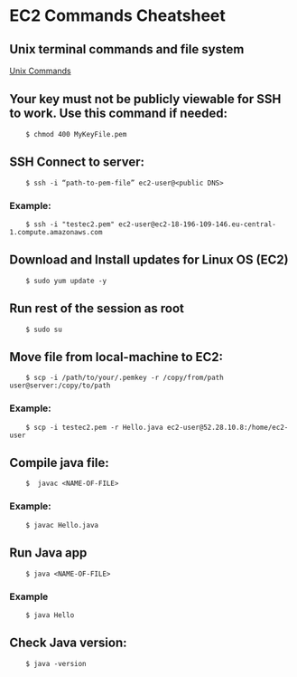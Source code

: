 
<!-- JS use if these pages are used as githubpages. can be deleted if used elsewhere -->
<script src="https://code.jquery.com/jquery-3.2.1.min.js"></script>
<script src="script.js"></script>


# EC2 Commands Cheatsheet

## Unix terminal commands and file system
[Unix Commands](unix_commands.md)

## Your key must not be publicly viewable for SSH to work. Use this command if needed:

```
	$ chmod 400 MyKeyFile.pem
```

## SSH Connect to server:

```
	$ ssh -i “path-to-pem-file” ec2-user@<public DNS>
```

### Example:

```
	$ ssh -i "testec2.pem" ec2-user@ec2-18-196-109-146.eu-central-1.compute.amazonaws.com
```

## Download and Install updates for Linux OS (EC2)

```
	$ sudo yum update -y
```

## Run rest of the session as root

```
	$ sudo su
```
<!--
## Install Tomcat:

## Install jdk:
```
	$ sudo yum install java-1.8.0-openjdk-devel -y
```

### Install wget

```
	$ sudo yum install wget
```

Then, change to your home directory:    

```
	$ cd ~
```
Now, use wget and paste in the link to download the Tomcat 9 archive, like this:
```
	$ wget https://mirrors.dotsrc.org/apache/tomcat/tomcat-9/v9.0.44/bin/apache-tomcat-9.0.44.tar.gz

```

We’re going to install Tomcat to the /opt/tomcat directory. Create the directory, then extract the the archive to it with these commands:

```
	$ sudo mkdir /opt/tomcat
	$ sudo tar xvf apache-tomcat-9*tar.gz -C /opt/tomcat --strip-components=1
```


Start, stop or check status of tomcat server:

```
	$ sudo service tomcat8 start
	$ sudo service tomcat8 stop
	$ sudo service tomcat8 status
	$ sudo service tomcat8 restart
```

Open in web browser:

```
	http://server_IP_address:8080
```

-->

## Move file from local-machine to EC2:
```
	$ scp -i /path/to/your/.pemkey -r /copy/from/path user@server:/copy/to/path
```


### Example: 
```
	$ scp -i testec2.pem -r Hello.java ec2-user@52.28.10.8:/home/ec2-user
```

## Compile java file:

```	
	$  javac <NAME-OF-FILE>
```
### Example: 
```
	$ javac Hello.java
```
## Run Java app
```
	$ java <NAME-OF-FILE>
```
### Example
```
	$ java Hello
```

## Check Java version:
```
	$ java -version
```

